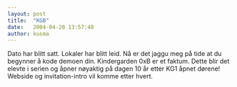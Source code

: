 ```yaml
---
layout: post
title:  "KGB"
date:   2004-04-20 13:57:48
author: kusma
---
```

Dato har blitt satt. Lokaler har blitt leid. Nå er det jaggu meg på tide
at du begynner å kode demoen din. Kindergarden 0xB er et faktum. Dette
blir det elevte i serien og åpner nøyaktig på dagen 10 år etter KG1
åpnet dørene\! Webside og invitation-intro vil komme etter hvert.


